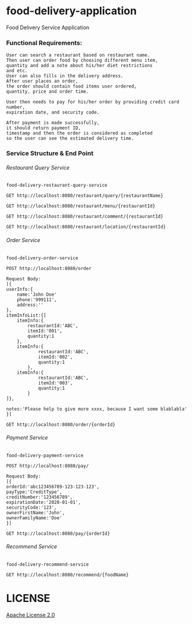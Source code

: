 # food-delivery-applicationFood Delivery Service Application### Functional Requirements:```User can search a restaurant based on restaurant name. Then user can order food by choosing different menu item,quantity and add a note about his/her diet restrictions and etc.  User can also fills in the delivery address.   After user places an order,   the order should contain food items user ordered,   quantity, price and order time.  User then needs to pay for his/her order by providing credit card number,   expiration date, and security code.   After payment is made successfully,   it should return payment ID,   timestamp and then the order is considered as completed so the user can see the estimated delivery time.```### Service Structure & End Point###### Restaurant Query Service`food-delivery-restaurant-query-service````text Query Restaurant Detail By Restaurant Name GET http://localhost:8080/restaurant/query/{restaurantName}``````text Query Restaurant MenuGET http://localhost:8080/restaurant/menu/{restaurantId}``````text Query Restaurant CommentGET http://localhost:8080/restaurant/comment/{restaurantId}``````text Query Restaurant LocationGET http://localhost:8080/restaurant/location/{restaurantId}```###### Order Service`food-delivery-order-service````text Client Order FoodPOST http://localhost:8080/orderRequest Body:[{userInfo:{    name:'John Doe'    phone:'999111',    address:''},itemInfoList:{[    itemInfo:{        restaurantId:'ABC',        itemId:'001',        quantity:1    },    itemInfo:{            restaurantId:'ABC',            itemId:'002',            quantity:1        },    itemInfo:{            restaurantId:'ABC',            itemId:'003',            quantity:1        }]},notes:'Please help to give more xxxx, because I want some blablabla'}]``````text Client Order StatusGET http://localhost:8080/order/{orderId}```###### Payment Service`food-delivery-payment-service````text Client Pay OrderPOST http://localhost:8080/pay/Request Body:[{orderId:'abc123456789-123-123-123',payType:'CreditType',creditNumber:'123456789',expirationDate:'2020-01-01',securityCode:'123',ownerFirstName:'John',ownerFamilyName:'Doe'}]``````text Query Order Payment StatusGET http://localhost:8080/pay/{orderId}```###### Recommend Service`food-delivery-recommend-service````text User Food Recommend GET http://localhost:8080/recommend/{foodName}```# LICENSE[Apache License 2.0](https://github.com/icyhins/food-delivery-service-application/blob/master/LICENSE "Apache License 2.0")